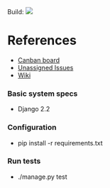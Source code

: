 Build: <a href="https://circleci.com/gh/bestchanges/studyworthy" rel="nofollow" target="_blank"><img src="https://circleci.com/gh/bestchanges/studyworthy.svg?style=svg" style="max-width:100%;"></a>

# References

* [Canban board](https://github.com/bestchanges/studyworthy/projects/1)
* [Unassigned Issues](https://github.com/bestchanges/studyworthy/issues?q=is%3Aopen+is%3Aissue+no%3Aassignee)
* [Wiki](https://github.com/bestchanges/studyworthy/wiki)

### Basic system specs
* Django 2.2

### Configuration
* pip install -r requirements.txt

### Run tests
* ./manage.py test
